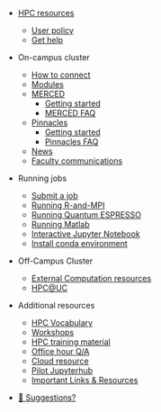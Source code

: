 - [HPC resources](README.md)
  - [User policy](policy.md)
  - [Get help](get_help.md)
- On-campus cluster
    - [How to connect](central_login.md)
    - [Modules](p_modules.md)
    - [MERCED](MERCED.md)
        - [Getting started](get_started.md)
        - [MERCED FAQ](merced_FAQ.md)
    - [Pinnacles](Pinnacles.md)
        - [Getting started](p_get_started.md)
        - [Pinnacles FAQ](pinnacles_FAQ.md)
    - [News](news.md)
    - [Faculty communications](commun.md)
- Running jobs
    - [Submit a job ](running_jobs.md)
    - [Running R-and-MPI](running_R_mpi.md)
    - [Running Quantum ESPRESSO](running_qr.md)
    - [Running Matlab](running_matlab.md)
    - [Interactive Jupyter Notebook](running_jupyter.md)
    - [Install conda environment](conda_env.md)
- Off-Campus Cluster
    - [External Computation resources](additional.md)
    - [HPC@UC](hpc_uc.md)

- Additional resources
  - [HPC Vocabulary](hpc_vocab.md)
  - [Workshops](software_carpentry.md)
  - [HPC training material](hpc_training.md)
  - [Office hour Q/A](office_hour.md)
  - [Cloud resource](cloud.md)
  - [Pilot Jupyterhub](jupyterhub.md)
  - [Important Links & Resources](important_links.md)

- [💜 Suggestions?](contribute.md)
